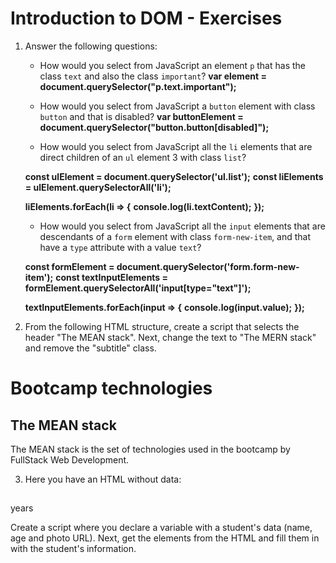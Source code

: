 # Introduction to DOM - Exercises

1. Answer the following questions:

   - How would you select from JavaScript an element `p` that has the class `text` and also the class `important`?
   **var element = document.querySelector("p.text.important");**

   - How would you select from JavaScript a `button` element with class `button` and that is disabled?
   **var buttonElement = document.querySelector("button.button[disabled]");**

   - How would you select from JavaScript all the `li` elements that are direct children of an `ul` element 3 with class `list`?

   **const ulElement = document.querySelector('ul.list');**
   **const liElements = ulElement.querySelectorAll('li');**

   **liElements.forEach(li => {**
     **console.log(li.textContent);**
   **});**

   - How would you select from JavaScript all the `input` elements that are descendants of a `form` element with class `form-new-item`, and that have a `type` attribute with a value `text`?

   **const formElement = document.querySelector('form.form-new-item');**
   **const textInputElements = formElement.querySelectorAll('input[type="text"]');**

   **textInputElements.forEach(input => {**
     **console.log(input.value);**
   **});**



2. From the following HTML structure, create a script that selects the header "The MEAN stack". Next, change the text to "The MERN stack" and remove the "subtitle" class.

<!DOCTYPE html>
<html lang="en">
<head>
    <meta charset="UTF-8">
    <meta name="viewport" content="width=device-width, initial-scale=1.0">
    <title>Modificar Texto y Clase</title>
</head>
<body>
    <main class="main-content">
        <h1 class="app-title">Bootcamp technologies</h1>
        <section class="info">
            <h2 class="subtitle">The MEAN stack</h2>
            <p class="text">
                The MEAN stack is the set of technologies used in the bootcamp by
                FullStack Web Development.
            </p>
        </section>
    </main>
    <script>
        const subtitleElement = document.querySelector('.subtitle');
        if (subtitleElement) {
            subtitleElement.textContent = 'The MERN stack';
            subtitleElement.classList.remove('subtitle');
        }
    </script>
</body>
</html>


3. Here you have an HTML without data:

<!DOCTYPE html>
<html lang="en">
<head>
    <meta charset="UTF-8">
    <meta name="viewport" content="width=device-width, initial-scale=1.0">
    <title>Fill Student Information</title>
</head>
<body>
    <article class="student">
        <h2 class="student-name"></h2>
        <span class="student-age"></span> years
        <img class="student-photo" src="" alt="" />
    </article>
    <script>
        const studentData = {
            name: "Arnau Gallego",
            age: 19,
            photoUrl: "https://escolapiamataro.com/fp/daw2/arnau-gallego.jpg"
        };
        const name = document.querySelector('.student-name');
        const age = document.querySelector('.student-age');
        const photo = document.querySelector('.student-photo');
        if (name) {
            name.textContent = studentData.name;
        }
        if (age) {
            age.textContent = studentData.age;
        }
        if (photo) {
            photo.src = studentData.photoUrl;
            photo.alt = " foto de " studentData.name + ;
        }
    </script>
</body>
</html>

Create a script where you declare a variable with a student's data
(name, age and photo URL). Next, get the elements from the HTML
and fill them in with the student's information.
